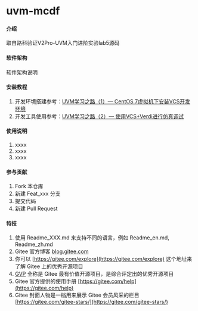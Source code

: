 # uvm-mcdf

#### 介绍
取自路科验证V2Pro-UVM入门进阶实验lab5源码

#### 软件架构
软件架构说明


#### 安装教程

1.  开发环境搭建参考：[UVM学习之路（1）— CentOS 7虚拟机下安装VCS开发环境](https://blog.csdn.net/qq_38113006/article/details/120803926?spm=1001.2014.3001.5501)
2.  开发工具使用参考：[UVM学习之路（2）— 使用VCS+Verdi进行仿真调试](https://blog.csdn.net/qq_38113006/article/details/120921003)

#### 使用说明

1.  xxxx
2.  xxxx
3.  xxxx

#### 参与贡献

1.  Fork 本仓库
2.  新建 Feat_xxx 分支
3.  提交代码
4.  新建 Pull Request


#### 特技

1.  使用 Readme\_XXX.md 来支持不同的语言，例如 Readme\_en.md, Readme\_zh.md
2.  Gitee 官方博客 [blog.gitee.com](https://blog.gitee.com)
3.  你可以 [https://gitee.com/explore](https://gitee.com/explore) 这个地址来了解 Gitee 上的优秀开源项目
4.  [GVP](https://gitee.com/gvp) 全称是 Gitee 最有价值开源项目，是综合评定出的优秀开源项目
5.  Gitee 官方提供的使用手册 [https://gitee.com/help](https://gitee.com/help)
6.  Gitee 封面人物是一档用来展示 Gitee 会员风采的栏目 [https://gitee.com/gitee-stars/](https://gitee.com/gitee-stars/)
